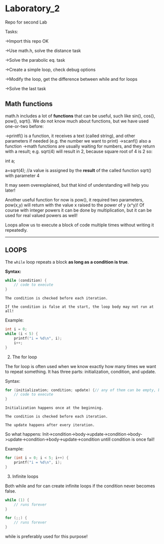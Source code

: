 # Laboratory_2
Repo for second Lab

Tasks:

->Import this repo OK

->Use math.h, solve the distance task

->Solve the parabolic eq. task

->Create a simple loop, check debug options

->Modify the loop, get the difference between while and for loops

->Solve the last task



## Math functions
math.h includes a lot of **functions** that can be useful, such like sin(), cos(), pow(), sqrt(). We do not know much about functions, but we have used one-or-two before:

->printf() is a function, it receives a text (called string), and other parameters if needed (e.g. the number we want to print)
->scanf() also a function
->math functions are usually waiting for numbers, and they return with a result; e.g. sqrt(4) will result in 2, because square root of 4 is 2 so:

int a;

a=sqrt(4); //a value is assigned by the **result** of the called function sqrt() with parameter 4

It may seem overexplained, but that kind of understanding will help you later!

Another useful function for now is pow(), it required two parameters, pow(x,y) will return with the value x raised to the power of y (x^y)!
Of course with integer powers it can be done by multiplication, but it can be used for real valued powers as well!



Loops allow us to execute a block of code multiple times without writing it repeatedly.

---

## LOOPS

The `while` loop repeats a block **as long as a condition is true**.

**Syntax:**
```c
while (condition) {
    // code to execute
}
```

    The condition is checked before each iteration.

    If the condition is false at the start, the loop body may not run at all!

Example:
```c
int i = 0;
while (i < 5) {
    printf("i = %d\n", i);
    i++;
}
```
2. The for loop

The for loop is often used when we know exactly how many times we want to repeat something.
It has three parts: initialization, condition, and update.

Syntax:
```c
for (initialization; condition; update) {// any of them can be empty, but semicolon; is needed!
    // code to execute
}
```
    Initialization happens once at the beginning.

    The condition is checked before each iteration.

    The update happens after every iteration.

So what happens: Init->condition->body->update->condition->body->update->condition->body->update->condition untill condition is once fail!

Example:
```c
for (int i = 0; i < 5; i++) {
    printf("i = %d\n", i);
}

```

3. Infinite loops

Both while and for can create infinite loops if the condition never becomes false.
```c
while (1) {
    // runs forever
}

for (;;) {
    // runs forever
}

```
while is preferably used for this purpose!

